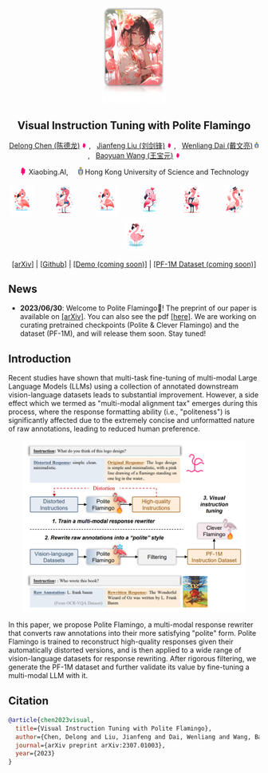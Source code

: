 
<div align="center">
  <img src="assets/logo.png" alt="Logo" width="128">


## Visual Instruction Tuning with Polite Flamingo

[Delong Chen (陈德龙)](https://chendelong.world/)
<img src="assets/xiaobing_logo.jpg" alt="Logo" width="10"> , &nbsp; 
[Jianfeng Liu (刘剑锋)](https://www.linkedin.com/in/jianfeng-liu-9539897b/) 
<img src="assets/xiaobing_logo.jpg" alt="Logo" width="10"> , &nbsp; 
[Wenliang Dai (戴文亮)](https://wenliangdai.github.io/)
<img src="assets/hkust_logo.png" alt="Logo" width="8">, &nbsp; 
[Baoyuan Wang (王宝元)](https://sites.google.com/site/zjuwby/) 
<img src="assets/xiaobing_logo.jpg" alt="Logo" width="10">

<img src="assets/xiaobing_logo.jpg" alt="Logo" width="15"> Xiaobing.AI, &nbsp; &nbsp; 
<img src="assets/hkust_logo.png" alt="Logo" width="10"> Hong Kong University of Science and Technology



<div align="center">
<img src="assets/flamingo (1).png" alt="Logo" width="50"> &nbsp; &nbsp; &nbsp; &nbsp; 
<img src="assets/flamingo (2).png" alt="Logo" width="50"> &nbsp; &nbsp; &nbsp; &nbsp; 
<img src="assets/flamingo (3).png" alt="Logo" width="50"> &nbsp; &nbsp; &nbsp; &nbsp; 
<img src="assets/flamingo (4).png" alt="Logo" width="50"> &nbsp; &nbsp; &nbsp; &nbsp; 
<img src="assets/flamingo (5).png" alt="Logo" width="50"> &nbsp; &nbsp; &nbsp; &nbsp; 
<img src="assets/flamingo (6).png" alt="Logo" width="50"> &nbsp; &nbsp; &nbsp; &nbsp;  
<img src="assets/flamingo (7).png" alt="Logo" width="50">
</div>


[[arXiv]](https://arxiv.org/abs/2307.01003) | 
[[Github]](https://github.com/ChenDelong1999/polite_flamingo) | 
[[Demo (coming soon)]]() |
[[PF-1M Dataset (coming soon)]]()

</div>



## News

- **2023/06/30**: Welcome to Polite Flamingo🦩! The preprint of our paper is available on [[arXiv]](https://arxiv.org/abs/2307.01003). You can also see the pdf [[here]](./assets/Visual_Instruction_Tuning_with_Polite_Flamingo.pdf). We are working on curating pretrained checkpoints (Polite & Clever Flamingo) and the dataset (PF-1M), and will release them soon. Stay tuned!


## Introduction


Recent studies have shown that multi-task fine-tuning of multi-modal Large Language Models (LLMs) using a collection of annotated downstream vision-language datasets leads to substantial improvement. However, a side effect which we termed as "multi-modal alignment tax" emerges during this process, where the response formatting ability (i.e., "politeness") is significantly affected due to the extremely concise and unformatted nature of raw annotations, leading to reduced human preference. 

<p align="center"><img src="./assets/polite_clever_pipeline.png" alt="teaser" width="450"></p>

In this paper, we propose Polite Flamingo, a multi-modal response rewriter that converts raw annotations into their more satisfying "polite" form. Polite Flamingo is trained to reconstruct high-quality responses given their automatically distorted versions, and is then applied to a wide range of vision-language datasets for response rewriting. After rigorous filtering, we generate the PF-1M dataset and further validate its value by fine-tuning a multi-modal LLM with it.

<!-- 
The resulting multi-modal LLM has the following features:
- clever, polite
- multi-turn multi-image conversation,multi-image reasoning
- ...



## Getting Started

Our code is developed upon [OpenFlamingo](https://github.com/mlfoundations/open_flamingo), and therefore inherits its environment dependencies. One can use an OpenFlamingo environment to run our code, or create one as [here](https://github.com/mlfoundations/open_flamingo#installation)

Additionally, as in our method LoRA adapter need to be inserted to the language model, a [PEFT](https://github.com/huggingface/peft) installation is required:

```bash
pip install peft
```

If you want to host a web demo with [gradio](https://www.gradio.app/), please install it as well:

```bash
pip install gradio
```


## Loading Clever Flamingo

The following code provides an example of loading Clever Flamingo

```python
from inferencer import Inferencer
from huggingface_hub import hf_hub_download
import torch

# Initializing a Flamingo Model
inferencer = Inferencer(
  lm_path="decapoda-research/llama-7b-hf",
  clip_vision_encoder_path="ViT-L-14-336",
  tuning_config='https://huggingface.co/timdettmers/guanaco-7b',
  )

# Download pretrained checkpoint
checkpoint_path = hf_hub_download("chendelong/clever_flamingo", "clever_flamingo.pt")
inferencer.model.load_state_dict(torch.load(checkpoint_path, map_location="cpu"), strict=False)
```

```python
def get_prompt(instruction, raw_annotation=None, mode='clever_flamingo'):
  system_message = 'A chat between a curious human and an artificial intelligence assistant. The assistant gives helpful, detailed, and polite answers to the user\'s questions.'
  if mode=='clever_flamingo':
    return f'{system_message}\n### Human: {instruction}\n### Assistant: '
  elif mode=='polite_flamingo':
    return f'{system_message}\n### Human: {instruction}\n### Assistent: (Drafted Response): {raw_annotation}\n (Revised Response): '

prompt = get_prompt(
    'How many people are there in this image? What are they doing, and what should I prepare when I am going to such an event? List it point by point.<image><|endofchunk|>'
    )
imgpaths = [
    '/cpfs/user/chendelong/open_flamingo/demos/my_demos/images/000000002685.jpg',
    ]

response, full_text = inferencer(
  prompt=prompt,
  imgpaths=imgpaths,
      max_new_token=1024, 
      num_beams=3, 
      temperature=1.0,
      top_k=20, 
      top_p=0.9, 
      do_sample=True, 
      length_penalty=1.0, 
      no_repeat_ngram_size=3,
      response_split = "### Assistant:"
)
print(prompt, response, sep='')
```

 -->

## Citation

```bibtex
@article{chen2023visual,
  title={Visual Instruction Tuning with Polite Flamingo},
  author={Chen, Delong and Liu, Jianfeng and Dai, Wenliang and Wang, Baoyuan},
  journal={arXiv preprint arXiv:2307.01003},
  year={2023}
}
```